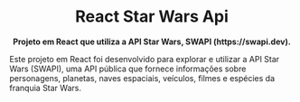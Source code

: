 <h1 align="center"> React Star Wars Api </h1>

<p align="center"> <strong>Projeto em React que utiliza a API Star Wars, SWAPI (https://swapi.dev).</strong> </p>

Este projeto em React foi desenvolvido para explorar e utilizar a API Star Wars (SWAPI), uma API pública que fornece informações sobre personagens, planetas, naves espaciais, veículos, filmes e espécies da franquia Star Wars.

